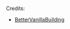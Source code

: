 Credits:

- [BetterVanillaBuilding](https://www.curseforge.com/minecraft/texture-packs/bettervanillabuilding)
